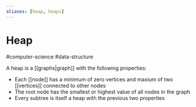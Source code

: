 ```yaml
---
aliases: [heap, heaps]
---
```

# Heap
#computer-science #data-structure

A heap is a [[graphs|graph]] with the following properties:


- Each [[node]] has a minimum of zero vertices and maxium of two [[vertices]] connected to other nodes
- The root node has the smallest or highest value of all nodes in the graph
- Every subtree is itself a heap with the previous two properties